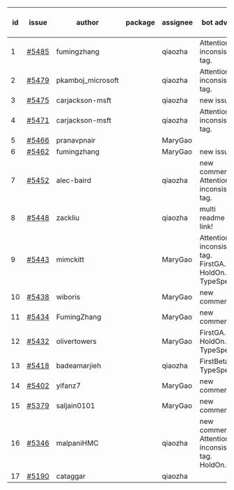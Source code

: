 | id | issue | author | package | assignee | bot advice | created date of issue | target release date | date from target |
| ------ | ------ | ------ | ------ | ------ | ------ | ------ | ------ | :-----: |
| 1 | [#5485](https://github.com/Azure/sdk-release-request/issues/5485) | fumingzhang |  | qiaozha | Attention to inconsistent tag. | 09-12 | 09-26 |  |
| 2 | [#5479](https://github.com/Azure/sdk-release-request/issues/5479) | pkamboj_microsoft |  | qiaozha | Attention to inconsistent tag. | 09-10 | 09-26 |  |
| 3 | [#5475](https://github.com/Azure/sdk-release-request/issues/5475) | carjackson-msft |  | qiaozha | new issue. | 09-09 | 09-27 |  |
| 4 | [#5471](https://github.com/Azure/sdk-release-request/issues/5471) | carjackson-msft |  | qiaozha | Attention to inconsistent tag. | 09-09 | 09-27 |  |
| 5 | [#5466](https://github.com/Azure/sdk-release-request/issues/5466) | pranavpnair |  | MaryGao |  | 09-06 | 09-27 |  |
| 6 | [#5462](https://github.com/Azure/sdk-release-request/issues/5462) | fumingzhang |  | MaryGao | new issue. | 09-02 | 09-26 |  |
| 7 | [#5452](https://github.com/Azure/sdk-release-request/issues/5452) | alec-baird |  | qiaozha | new comment. Attention to inconsistent tag. | 08-30 | 09-27 |  |
| 8 | [#5448](https://github.com/Azure/sdk-release-request/issues/5448) | zackliu |  | qiaozha | multi readme link! | 08-26 | 09-26 |  |
| 9 | [#5443](https://github.com/Azure/sdk-release-request/issues/5443) | mimckitt |  | MaryGao | Attention to inconsistent tag. FirstGA. HoldOn. TypeSpec. | 08-22 | 09-27 |  |
| 10 | [#5438](https://github.com/Azure/sdk-release-request/issues/5438) | wiboris |  | MaryGao | new comment. | 08-22 | 09-27 |  |
| 11 | [#5434](https://github.com/Azure/sdk-release-request/issues/5434) | FumingZhang |  | MaryGao | new comment. | 08-22 | 09-26 |  |
| 12 | [#5432](https://github.com/Azure/sdk-release-request/issues/5432) | olivertowers |  | MaryGao | FirstGA. HoldOn. TypeSpec. | 08-19 | 09-27 |  |
| 13 | [#5418](https://github.com/Azure/sdk-release-request/issues/5418) | badeamarjieh |  | qiaozha | FirstBeta. TypeSpec. | 08-12 | 09-26 |  |
| 14 | [#5402](https://github.com/Azure/sdk-release-request/issues/5402) | yifanz7 |  | MaryGao | new comment. | 08-07 | 09-27 |  |
| 15 | [#5379](https://github.com/Azure/sdk-release-request/issues/5379) | saljain0101 |  | MaryGao | new comment. | 07-26 | 09-26 |  |
| 16 | [#5346](https://github.com/Azure/sdk-release-request/issues/5346) | malpaniHMC |  | qiaozha | new comment. Attention to inconsistent tag. HoldOn. | 07-18 | 09-26 |  |
| 17 | [#5190](https://github.com/Azure/sdk-release-request/issues/5190) | cataggar |  | qiaozha |  | 05-08 | 06-25 |  |
